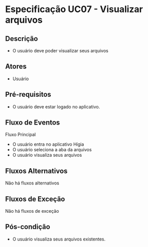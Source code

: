 # Especificação UC07 - Visualizar arquivos

## Descrição

- O usuário deve poder visualizar seus arquivos

## Atores

- Usuário

## Pré-requisitos

- O usuário deve estar logado no aplicativo.

## Fluxo de Eventos

Fluxo Principal

- O usuário entra no aplicativo Hígia
- O usuário seleciona a aba da arquivos
- O usuário visualiza seus arquivos

## Fluxos Alternativos

Não há fluxos alternativos

## Fluxos de Exceção

Não há fluxos de exceção


## Pós-condição

- O usuário visualiza seus arquivos existentes.


